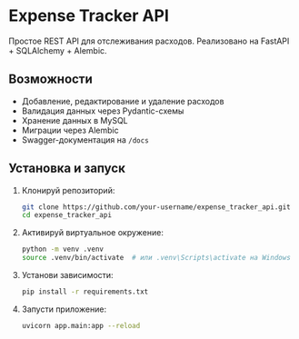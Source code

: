 #  Expense Tracker API

Простое REST API для отслеживания расходов. Реализовано на FastAPI + SQLAlchemy + Alembic.

##  Возможности

- Добавление, редактирование и удаление расходов
- Валидация данных через Pydantic-схемы
- Хранение данных в MySQL
- Миграции через Alembic
- Swagger-документация на `/docs`

##  Установка и запуск

1. Клонируй репозиторий:
   ```bash
   git clone https://github.com/your-username/expense_tracker_api.git
   cd expense_tracker_api
2. Активируй виртуальное окружение:
   ```bash
   python -m venv .venv
   source .venv/bin/activate  # или .venv\Scripts\activate на Windows
3. Установи зависимости:
   ```bash
   pip install -r requirements.txt
4. Запусти приложение:
   ```bash
   uvicorn app.main:app --reload
